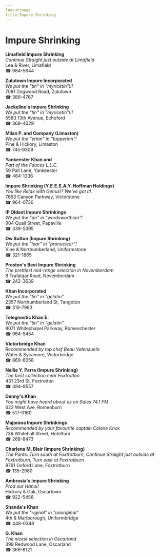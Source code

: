 ```yaml
---
layout:page
title:Impure Shrinking
---
```

# Impure Shrinking

**Limafield Impure Shrinking**  
_Continue Straight just outside at Limafield_  
Lee & River, Limafield  
☎ 984-5644



**Zulutown Impure Incorporated**  
_We put the "tin" in "myricetin"!!!_  
7081 Dogwood Road, Zulutown  
☎ 386-4767



**Jackeline's Impure Shrinking**  
_We put the "tin" in "myricetin"!!!_  
5583 13th Avenue, Echoford  
☎ 369-4029



**Milan P. and Company (Limaston)**  
_We put the "erian" in "tupperian"!_  
Pine & Hickory, Limaston  
☎ 745-9309



**Yankeester Khan and**  
_Part of the Fauces L.L.C._  
59 Pall Lane, Yankeester  
☎ 464-1336



**Impure Shrinking (Y.E.E.S.A.Y. Hoffman Holdings)**  
_You like Relax with Genus!? We've got it!._  
7653 Canyon Parkway, Victorstone  
☎ 964-0730



**IP Oldest Impure Shrinkings**  
_We put the "an" in "wordsworthian"!_  
904 Quail Street, Papaville  
☎ 439-5395



**Ow Sutton (Impure Shrinking)**  
_We put the "lear" in "pronuclear"!_  
Vine & Northumberland, Uniformstone  
☎ 321-1865



**Preston's Best Impure Shrinking**  
_The prettiest mid-range selection in Novemberdam_  
8 Trafalgar Road, Novemberdam  
☎ 242-3639



**Khan Incorporated**  
_We put the "tin" in "gelatin"_  
2357 Northumberland St, Tangoton  
☎ 319-7963



**Telegnostic Khan E.**  
_We put the "tin" in "gelatin"_  
8071 Whitechapel Parkway, Romeochester  
☎ 964-5454



**Victorbridge Khan**  
_Recommended by top chef Beau Valenzuela_  
Water & Sycamore, Victorbridge  
☎ 869-6058



**Nellie Y. Parra (Impure Shrinking)**  
_The best collection near Foxtrotton_  
431 23rd St, Foxtrotton  
☎ 494-8557



**Denny's Khan**  
_You might have heard about us on Sales 74.1 FM_  
622 West Ave, Romeoburn  
☎ 517-0160



**Majorana Impure Shrinkings**  
_Recommended by your favourite captain Colene Knox_  
736 Whitehall Street, Hotelford  
☎ 268-8473



**Charlena M. Blair (Impure Shrinking)**  
_The Pants: Turn south at Foxtrotburn, Continue Straight just outside at Foxtrotburn, Turn east at Foxtrotburn_  
8761 Oxford Lane, Foxtrotburn  
☎ 135-2980



**Ambrosia's Impure Shrinking**  
_Prod our Hanoi!_  
Hickory & Oak, Oscartown  
☎ 922-5456



**Shanda's Khan**  
_We put the "riginal" in "unoriginal"_  
4th & Marlborough, Uniformbridge  
☎ 448-0348



**G. Khan**  
_The nicest selection in Oscarland_  
399 Redwood Lane, Oscarland  
☎ 366-6121



